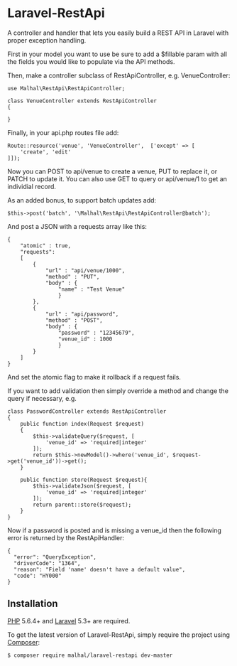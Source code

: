 # Laravel-RestApi
A controller and handler that lets you easily build a REST API in Laravel with proper exception handling.

First in your model you want to use be sure to add a $fillable param with all the fields you would like to populate via the API methods.

Then, make a controller subclass of RestApiController, e.g. VenueController:

    use Malhal\RestApi\RestApiController;
    
    class VenueController extends RestApiController
    {
    
    }

Finally, in your api.php routes file add:

    Route::resource('venue', 'VenueController',  ['except' => [
        'create', 'edit'
    ]]);

Now you can POST to api/venue to create a venue, PUT to replace it, or PATCH to update it. You can also use GET to query or api/venue/1 to get an individial record.

As an added bonus, to support batch updates add:

    $this->post('batch', '\Malhal\RestApi\RestApiController@batch');
    
And post a JSON with a requests array like this:

    {
        "atomic" : true,
        "requests":
        [
            {
                "url" : "api/venue/1000",
                "method" : "PUT",
                "body" : {
                    "name" : "Test Venue"
                    }
            },
            {
                "url" : "api/password",
                "method" : "POST",
                "body" : {
                    "password" : "12345679",
                    "venue_id" : 1000
                    }
            }
        ]
    }

And set the atomic flag to make it rollback if a request fails.

If you want to add validation then simply override a method and change the query if necessary, e.g.

    class PasswordController extends RestApiController
    {
        public function index(Request $request)
        {
            $this->validateQuery($request, [
                'venue_id' => 'required|integer'
            ]);
            return $this->newModel()->where('venue_id', $request->get('venue_id'))->get();
        }
    
        public function store(Request $request){
            $this->validateJson($request, [
                'venue_id' => 'required|integer'
            ]);
            return parent::store($request);
        }
    }

Now if a password is posted and is missing a venue_id then the following error is returned by the RestApiHandler:

    {
      "error": "QueryException",
      "driverCode": "1364",
      "reason": "Field 'name' doesn't have a default value",
      "code": "HY000"
    }

## Installation

[PHP](https://php.net) 5.6.4+ and [Laravel](http://laravel.com) 5.3+ are required.

To get the latest version of Laravel-RestApi, simply require the project using [Composer](https://getcomposer.org):

```bash
$ composer require malhal/laravel-restapi dev-master
```
